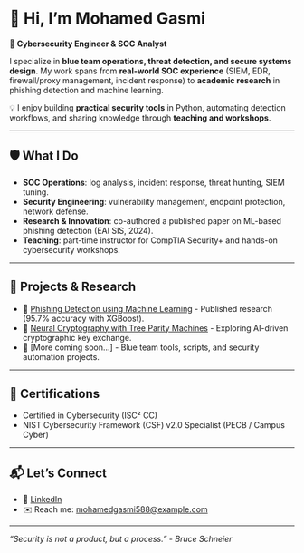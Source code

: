 # 👋 Hi, I’m Mohamed Gasmi  

🔐 **Cybersecurity Engineer & SOC Analyst**  

I specialize in **blue team operations, threat detection, and secure systems design**. My work spans from **real-world SOC experience** (SIEM, EDR, firewall/proxy management, incident response) to **academic research** in phishing detection and machine learning.  

💡 I enjoy building **practical security tools** in Python, automating detection workflows, and sharing knowledge through **teaching and workshops**.  

---

## 🛡️ What I Do
- **SOC Operations**: log analysis, incident response, threat hunting, SIEM tuning.  
- **Security Engineering**: vulnerability management, endpoint protection, network defense.  
- **Research & Innovation**: co-authored a published paper on ML-based phishing detection (EAI SIS, 2024).  
- **Teaching**: part-time instructor for CompTIA Security+ and hands-on cybersecurity workshops.  

---

## 🚀 Projects & Research
- 📄 [Phishing Detection using Machine Learning](https://github.com/MohamedGasmi/phishing-detection-research) - Published research (95.7% accuracy with XGBoost).  
- 🌱 [Neural Cryptography with Tree Parity Machines](https://github.com/MohamedGasmi/Neural-cryptography-tree-parity-machine) - Exploring AI-driven cryptographic key exchange.  
- 🔧 [More coming soon...] - Blue team tools, scripts, and security automation projects.  

---

## 📜 Certifications
- Certified in Cybersecurity (ISC² CC)  
- NIST Cybersecurity Framework (CSF) v2.0 Specialist (PECB / Campus Cyber)  

---

## 📬 Let’s Connect
- 💼 [LinkedIn](https://www.linkedin.com/in/mohamedgasmi/)  
- ✉️ Reach me: mohamedgasmi588@example.com  

---

_“Security is not a product, but a process.” - Bruce Schneier_

